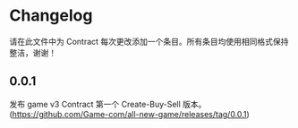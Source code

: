 # Changelog

请在此文件中为 Contract 每次更改添加一个条目。所有条目均使用相同格式保持整洁，谢谢！

## 0.0.1

发布 game v3 Contract 第一个 Create-Buy-Sell 版本。
(https://github.com/Game-com/all-new-game/releases/tag/0.0.1)
